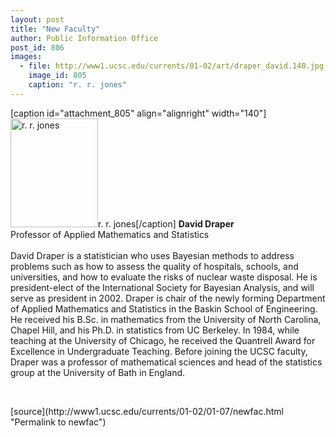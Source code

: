 ```yaml
---
layout: post
title: "New Faculty"
author: Public Information Office
post_id: 806
images:
  - file: http://www1.ucsc.edu/currents/01-02/art/draper_david.140.jpg
    image_id: 805
    caption: "r. r. jones"
---
```


[caption id="attachment_805" align="alignright" width="140"]<a href="http://localhost/mysite/wp-content/uploads/2002/01/draper_david.140.jpg"><img class="size-full wp-image-805" src="http://localhost/mysite/wp-content/uploads/2002/01/draper_david.140.jpg" alt="r. r. jones" width="140" height="174" /></a>r. r. jones[/caption]
<b>David Draper<br></b>Professor of Applied Mathematics and Statistics<br>
<br>
David Draper is a statistician who uses Bayesian methods to address problems such as how to assess the quality of hospitals, schools, and universities, and how to evaluate the risks of nuclear waste disposal. He is president-elect of the International Society for Bayesian Analysis, and will serve as president in 2002. Draper is chair of the newly forming Department of Applied Mathematics and Statistics in the Baskin School of Engineering. He received his B.Sc. in mathematics from the University of North Carolina, Chapel Hill, and his Ph.D. in statistics from UC Berkeley. In 1984, while teaching at the University of Chicago, he received the Quantrell Award for Excellence in Undergraduate Teaching. Before joining the UCSC faculty, Draper was a professor of mathematical sciences and head of the statistics group at the University of Bath in England.
<p>

  <br>
  </p>
[source](http://www1.ucsc.edu/currents/01-02/01-07/newfac.html "Permalink to newfac")
